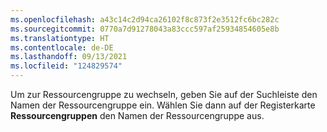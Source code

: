 ```yaml
---
ms.openlocfilehash: a43c14c2d94ca26102f8c873f2e3512fc6bc282c
ms.sourcegitcommit: 0770a7d91278043a83ccc597af25934854605e8b
ms.translationtype: HT
ms.contentlocale: de-DE
ms.lasthandoff: 09/13/2021
ms.locfileid: "124829574"
---
```

Um zur Ressourcengruppe zu wechseln, geben Sie auf der Suchleiste den Namen der Ressourcengruppe ein. Wählen Sie dann auf der Registerkarte **Ressourcengruppen** den Namen der Ressourcengruppe aus.
